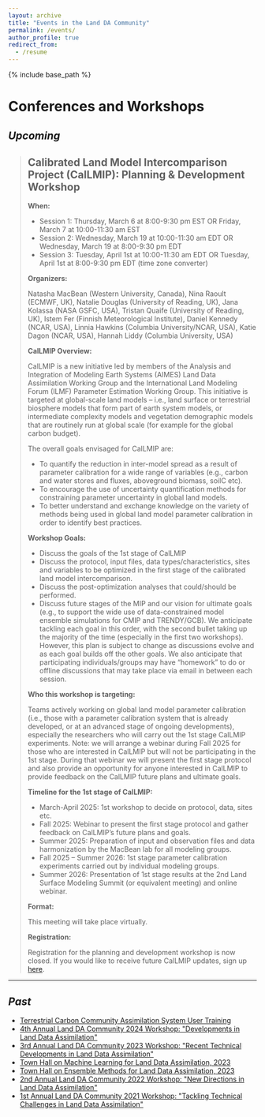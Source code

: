 ```yaml
---
layout: archive
title: "Events in the Land DA Community"
permalink: /events/
author_profile: true
redirect_from:
  - /resume
---
```


{% include base_path %}


Conferences and Workshops
======
## *Upcoming*

>## Calibrated Land Model Intercomparison Project (CalLMIP): Planning & Development Workshop
>
>**When:** 
> - Session 1: Thursday, March 6 at 8:00-9:30 pm EST OR Friday, March 7 at 10:00-11:30 am EST 
> - Session 2: Wednesday, March 19 at 10:00-11:30 am EDT OR Wednesday, March 19 at 8:00-9:30 pm EDT
> - Session 3: Tuesday, April 1st at 10:00-11:30 am EDT OR Tuesday, April 1st at 8:00-9:30 pm EDT (time zone converter)
>
>**Organizers:** 
>
>Natasha MacBean (Western University, Canada), Nina Raoult (ECMWF, UK), Natalie Douglas (University of Reading, UK), Jana Kolassa (NASA GSFC, USA), Tristan Quaife (University of Reading, UK), Istem Fer (Finnish Meteorological Institute), Daniel Kennedy (NCAR, USA), Linnia Hawkins (Columbia University/NCAR, USA), Katie Dagon (NCAR, USA), Hannah Liddy (Columbia University, USA)
>
>**CalLMIP Overview:** 
>
>CalLMIP is a new initiative led by members of the Analysis and Integration of Modeling Earth Systems (AIMES) Land Data Assimilation Working Group and the International Land Modeling Forum (ILMF) Parameter Estimation Working Group.
>This initiative is targeted at global-scale land models – i.e., land surface or terrestrial biosphere models that form part of earth system models, or intermediate complexity models and vegetation demographic models that are routinely run at global scale (for example for the global carbon budget).  
>
>The overall goals envisaged for CalLMIP are:
> - To quantify the reduction in inter-model spread as a result of parameter calibration for a wide range of variables (e.g., carbon and water stores and fluxes, aboveground biomass, soilC etc).
>- To encourage the use of uncertainty quantification methods for constraining parameter uncertainty in global land models.
>- To better understand and exchange knowledge on the variety of methods being used in global land model parameter calibration in order to identify best practices.
>
>**Workshop Goals:**
>- Discuss the goals of the 1st stage of CalLMIP
>- Discuss the protocol, input files, data types/characteristics, sites and variables to be optimized in the first stage of the calibrated land model intercomparison.
>- Discuss the post-optimization analyses that could/should be performed.
>- Discuss future stages of the MIP and our vision for ultimate goals (e.g., to support the wide use of data-constrained model ensemble simulations for CMIP and TRENDY/GCB).
>We anticipate tackling each goal in this order, with the second bullet taking up the majority of the time (especially in the first two workshops). However, this plan is subject to change as discussions evolve and as each goal builds off the other goals. We also anticipate that participating individuals/groups may have “homework” to do or offline discussions that may take place via email in between each session.
>
>**Who this workshop is targeting:**
>
>Teams actively working on global land model parameter calibration (i.e., those with a parameter calibration system that is already developed, or at an advanced stage of ongoing developments), especially the researchers who will carry out the 1st stage CalLMIP experiments.
>Note: we will arrange a webinar during Fall 2025 for those who are interested in CalLMIP but will not be participating in the 1st stage. During that webinar we will present the first stage protocol and also provide an opportunity for anyone interested in CalLMIP to provide feedback on the CalLMIP future plans and ultimate goals.
>
>**Timeline for the 1st stage of CalLMIP:**
>
>- March-April 2025: 1st workshop to decide on protocol, data, sites etc.
>- Fall 2025: Webinar to present the first stage protocol and gather feedback on CalLMIP’s future plans and goals.
>- Summer 2025: Preparation of input and observation files and data harmonization by the MacBean lab for all modeling groups.
>- Fall 2025 – Summer 2026: 1st stage parameter calibration experiments carried out by individual modeling groups.
>- Summer 2026: Presentation of 1st stage results at the 2nd Land Surface Modeling Summit (or equivalent meeting) and online webinar.
>
>**Format:** 
>
>This meeting will take place virtually. 
>
>**Registration:** 
>
>Registration for the planning and development workshop is now closed. If you would like to receive future CalLMIP updates, sign up [here](https://docs.google.com/forms/d/e/1FAIpQLSfcEg1RXdR5Un-q2LgaV1gv8yN-DAnzDoumB4M-PWiAuXeqsw/viewform). 


---
## *Past*
- [Terrestrial Carbon Community Assimilation System User Training](https://tccas-study.inversion-lab.com/training.html)
- [4th Annual Land DA Community 2024 Workshop: "Developments in Land Data Assimilation"](https://aimesproject.org/land_da_workshop_2024/)
- [3rd Annual Land DA Community 2023 Workshop: "Recent Technical Developments in Land Data Assimilation"](https://aimesproject.org/lda_workshop_2023/)
- [Town Hall on Machine Learning for Land Data Assimilation, 2023](https://aimesproject.org/machine-learning-town-hall/) 
- [Town Hall on Ensemble Methods for Land Data Assimilation, 2023](https://aimesproject.org/ensembles-town-hall/) 
- [2nd Annual Land DA Community 2022 Workshop: "New Directions in Land Data Assimilation"](https://aimesproject.org/lda_workshop_2022/)
- [1st Annual Land DA Community 2021 Workshop: "Tackling Technical Challenges in Land Data Assimilation"](https://aimesproject.org/lda_workshop/)
